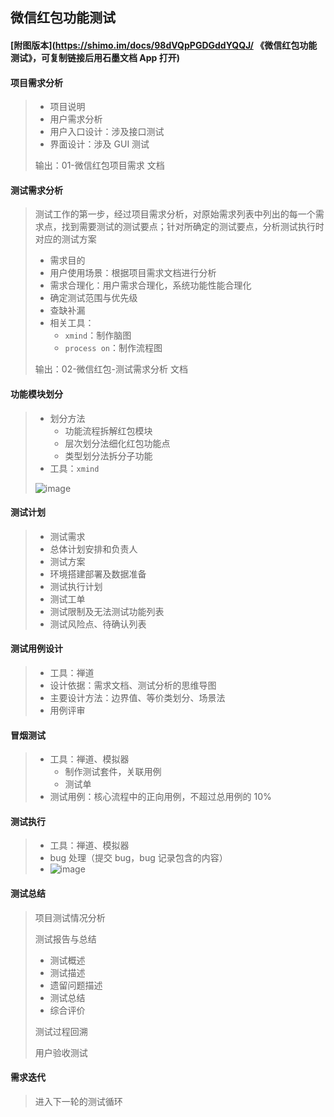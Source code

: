 ## 微信红包功能测试

#### [附图版本](https://shimo.im/docs/98dVQpPGDGddYQQJ/ 《微信红包功能测试》，可复制链接后用石墨文档 App 打开)

#### 项目需求分析

> - 项目说明
> - 用户需求分析
> - 用户入口设计：涉及接口测试
> - 界面设计：涉及 GUI 测试
>
> 输出：01-微信红包项目需求 文档



#### 测试需求分析

> 测试工作的第一步，经过项目需求分析，对原始需求列表中列出的每一个需求点，找到需要测试的测试要点；针对所确定的测试要点，分析测试执行时对应的测试方案
>
> - 需求目的
> - 用户使用场景：根据项目需求文档进行分析
> - 需求合理化：用户需求合理化，系统功能性能合理化
> - 确定测试范围与优先级
> - 查缺补漏
> - 相关工具：
>   - `xmind`：制作脑图
>   - `process on`：制作流程图
>
> 输出：02-微信红包-测试需求分析 文档



#### 功能模块划分

> - 划分方法
>   - 功能流程拆解红包模块
>   - 层次划分法细化红包功能点
>   - 类型划分法拆分子功能
> - 工具：`xmind`
>
> ![image](https://github.com/Leofighting/Wechat-red-packet-Testing/blob/master/01-微信红包-功能测试/微信红包-测试框架.png)



#### 测试计划

> - 测试需求
> - 总体计划安排和负责人
> - 测试方案
> - 环境搭建部署及数据准备
> - 测试执行计划
> - 测试工单
> - 测试限制及无法测试功能列表
> - 测试风险点、待确认列表



#### 测试用例设计

> - 工具：禅道
> - 设计依据：需求文档、测试分析的思维导图
> - 主要设计方法：边界值、等价类划分、场景法
> - 用例评审



#### 冒烟测试

> - 工具：禅道、模拟器
>   - 制作测试套件，关联用例
>   - 测试单
> - 测试用例：核心流程中的正向用例，不超过总用例的 10%



#### 测试执行

> - 工具：禅道、模拟器
> - bug 处理（提交 bug，bug 记录包含的内容）
> - ![image](https://github.com/Leofighting/Wechat-red-packet-Testing/blob/master/01-微信红包-功能测试/缺陷描述.png)



#### 测试总结

> 项目测试情况分析
>
> 测试报告与总结
>
> - 测试概述
> - 测试描述
> - 遗留问题描述
> - 测试总结
> - 综合评价
>
> 测试过程回溯
>
> 用户验收测试



#### 需求迭代

> 进入下一轮的测试循环